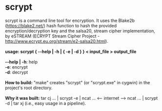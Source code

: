 <strong><h1>scrypt</h1></strong>
scrypt is a command line tool for encryption. It uses the Blake2b (https://blake2.net/) hash function to hash the provided encryption/decryption key and the salsa20, stream cipher implementation, by eSTREAM (ECRYPT Stream Cipher Project - http://www.ecrypt.eu.org/stream/e2-salsa20.html).<br /><br />
<strong>usage: scrypt { --help | -h | { -e | -d } } < input_file > output_file</strong><br /><br />
<strong>--help&nbsp;|&nbsp;-h</strong>:&nbsp;help<br />
<strong>-e</strong>:&nbsp;encrypt<br />
<strong>-d</strong>:&nbsp;decrypt<br /><br />
<strong>How to build:</strong>&nbsp;"make" creates "scrypt" (or "scrypt.exe" in cygwin) in the project's root directory.<br /><br />
<strong>Why it was built:</strong>&nbsp;tar cj ... | scrypt -e | ncat ... <-- internet --> ncat ... | scrypt -d | tar xj (i.e., easy usage in a pipeline).

